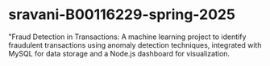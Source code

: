# sravani-B00116229-spring-2025
"Fraud Detection in Transactions: A machine learning project to identify fraudulent transactions using anomaly detection techniques, integrated with MySQL for data storage and a Node.js dashboard for visualization.
